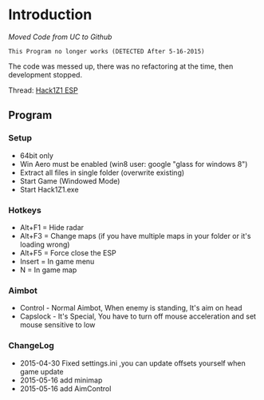 # Introduction

*Moved Code from UC to Github*

`This Program no longer works (DETECTED After 5-16-2015)`

The code was messed up, there was no refactoring at the time, then development stopped.

Thread: [Hack1Z1 ESP](https://www.unknowncheats.me/forum/h1z1/144666-hack1z1-esp.html)

## Program

### Setup

- 64bit only
- Win Aero must be enabled (win8 user: google "glass for windows 8")
- Extract all files in single folder (overwrite existing)
- Start Game (Windowed Mode)
- Start Hack1Z1.exe

### Hotkeys

- Alt+F1 = Hide radar
- Alt+F3 = Change maps (if you have multiple maps in your folder or it's loading wrong)
- Alt+F5 = Force close the ESP
- Insert = In game menu
- N = In game map

### Aimbot

- Control - Normal Aimbot, When enemy is standing, It's aim on head
- Capslock - It's Special, You have to turn off mouse acceleration and set mouse sensitive to low

### ChangeLog

- 2015-04-30 Fixed settings.ini ,you can update offsets yourself when game update
- 2015-05-16 add minimap
- 2015-05-16 add AimControl
